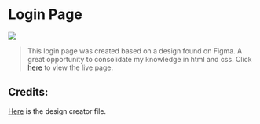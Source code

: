# Login Page

<img src="https://user-images.githubusercontent.com/70416127/147705953-6883a006-86b0-4ff5-924e-14c38c3c427e.png">

> This login page was created based on a design found on Figma. A great opportunity to consolidate my knowledge in html and css.
> Click [here](https://stephkeys.github.io/LoginPage/) to view the live page.

## Credits:

[Here](https://www.figma.com/community/file/1012777263351569642) is the design creator file.
